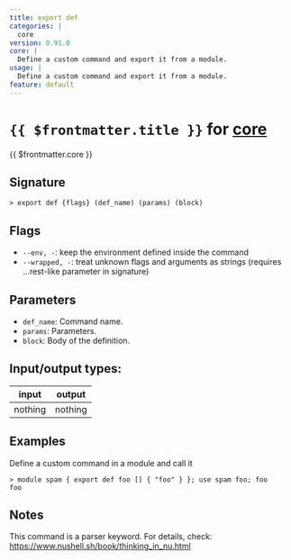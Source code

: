 ```yaml
---
title: export def
categories: |
  core
version: 0.91.0
core: |
  Define a custom command and export it from a module.
usage: |
  Define a custom command and export it from a module.
feature: default
---
```

<!-- This file is automatically generated. Please edit the command in https://github.com/nushell/nushell instead. -->

# `{{ $frontmatter.title }}` for [core](/commands/categories/core.md)

<div class='command-title'>{{ $frontmatter.core }}</div>

## Signature

```> export def {flags} (def_name) (params) (block)```

## Flags

 -  `--env, -`: keep the environment defined inside the command
 -  `--wrapped, -`: treat unknown flags and arguments as strings (requires ...rest-like parameter in signature)

## Parameters

 -  `def_name`: Command name.
 -  `params`: Parameters.
 -  `block`: Body of the definition.


## Input/output types:

| input   | output  |
| ------- | ------- |
| nothing | nothing |

## Examples

Define a custom command in a module and call it
```nu
> module spam { export def foo [] { "foo" } }; use spam foo; foo
foo
```

## Notes
This command is a parser keyword. For details, check:
  https://www.nushell.sh/book/thinking_in_nu.html